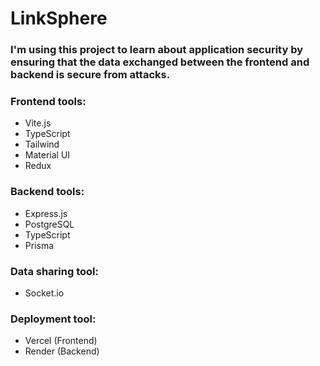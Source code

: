 # LinkSphere

### I'm using this project to learn about application security by ensuring that the data exchanged between the frontend and backend is secure from attacks.

### Frontend tools:

- Vite.js
- TypeScript
- Tailwind
- Material UI
- Redux

### Backend tools:

- Express.js
- PostgreSQL
- TypeScript
- Prisma

### Data sharing tool:

- Socket.io

### Deployment tool:

- Vercel (Frontend)
- Render (Backend)

